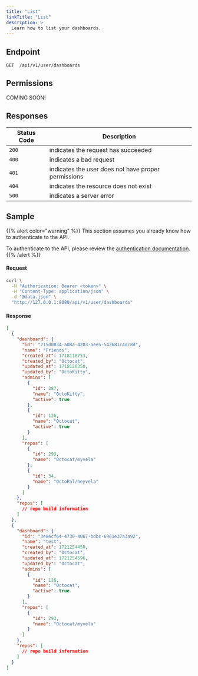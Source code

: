 ```yaml
---
title: "List"
linkTitle: "List"
description: >
  Learn how to list your dashboards.
---
```


## Endpoint

```
GET  /api/v1/user/dashboards
```

## Permissions

COMING SOON!

## Responses

| Status Code | Description                                         |
| ----------- | --------------------------------------------------- |
| `200`       | indicates the request has succeeded                 |
| `400`       | indicates a bad request                             |
| `401`       | indicates the user does not have proper permissions |
| `404`       | indicates the resource does not exist               |
| `500`       | indicates a server error                            |

## Sample

{{% alert color="warning" %}}
This section assumes you already know how to authenticate to the API.

To authenticate to the API, please review the [authentication documentation](/docs/reference/api/authentication/).
{{% /alert %}}

#### Request

```sh
curl \
  -H "Authorization: Bearer <token>" \
  -H "Content-Type: application/json" \
  -d "@data.json" \
  "http://127.0.0.1:8080/api/v1/user/dashboards"
```

#### Response

```json
[
  {
    "dashboard": {
      "id": "215d0834-a08a-4203-aee5-542681c4dc8d",
      "name": "Friends",
      "created_at": 1718118753,
      "created_by": "Octocat",
      "updated_at": 1718120350,
      "updated_by": "OctoKitty",
      "admins": [
        {
          "id": 287,
          "name": "OctoKitty",
          "active": true
        },
        {
          "id": 126,
          "name": "Octocat",
          "active": true
        }
      ],
      "repos": [
        {
          "id": 293,
          "name": "Octocat/myvela"
        },
        {
          "id": 34,
          "name": "OctoPal/heyvela"
        }
      ]
    },
    "repos": [
      // repo build information
    ]
  },
  {
    "dashboard": {
      "id": "3e84cf64-4730-4067-bdbc-6961e37a3a92",
      "name": "test",
      "created_at": 1721254450,
      "created_by": "Octocat",
      "updated_at": 1721254596,
      "updated_by": "Octocat",
      "admins": [
        {
          "id": 126,
          "name": "Octocat",
          "active": true
        }
      ],
      "repos": [
        {
          "id": 293,
          "name": "Octocat/myvela"
        }
      ]
    },
    "repos": [
      // repo build information
    ]
  }
]
```
